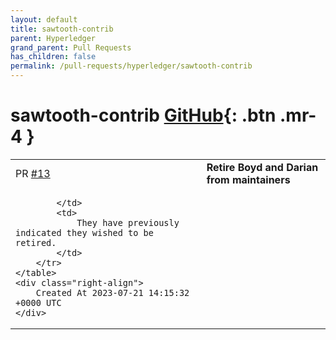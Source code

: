```yaml
---
layout: default
title: sawtooth-contrib
parent: Hyperledger
grand_parent: Pull Requests
has_children: false
permalink: /pull-requests/hyperledger/sawtooth-contrib
---
```


# sawtooth-contrib <span class="fs-3 right-align">[GitHub](https://github.com/hyperledger/sawtooth-contrib){: .btn .mr-4 }</span>


<div>
    <table>
        <tr>
            <td>
                PR <a href="https://github.com/hyperledger/sawtooth-contrib/pull/13" class=".btn">#13</a>
            </td>
            <td>
                <b>
                    Retire Boyd and Darian from maintainers
                </b>
            </td>
        </tr>
        <tr>
            <td>
                
            </td>
            <td>
                They have previously indicated they wished to be retired.
            </td>
        </tr>
    </table>
    <div class="right-align">
        Created At 2023-07-21 14:15:32 +0000 UTC
    </div>
</div>

